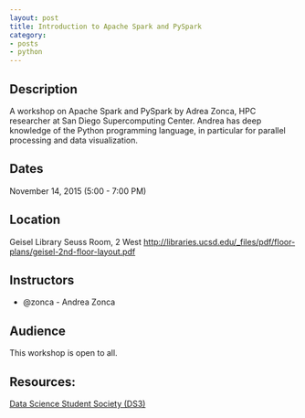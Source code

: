 ```yaml
---
layout: post
title: Introduction to Apache Spark and PySpark
category:
- posts
- python
---
```

## Description

A workshop on Apache Spark and PySpark by Adrea Zonca, HPC researcher at San Diego Supercomputing Center.  Andrea has deep knowledge of the Python programming language, in particular for parallel processing and data visualization.

## Dates
November 14, 2015 (5:00 - 7:00 PM)

## Location
Geisel Library Seuss Room, 2 West http://libraries.ucsd.edu/_files/pdf/floor-plans/geisel-2nd-floor-layout.pdf

## Instructors
* @zonca - Andrea Zonca

## Audience

This workshop is open to all.

## Resources: 
[Data Science Student Society (DS3)](http://ds3.io)
